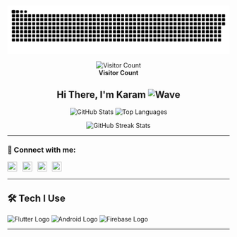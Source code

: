 <p align="center">
  <a href="#"><img src="contributions.svg" alt="GitHub Contributions"></a>
</p>

<p align="center">
  <img src="https://profile-counter.glitch.me/karamlyy/count.svg" alt="Visitor Count"/>
  <br />
  <strong>Visitor Count</strong>
</p>

<h2 align="center">
  Hi There, I'm Karam 
  <img src="https://raw.githubusercontent.com/MartinHeinz/MartinHeinz/master/wave.gif" width="22px" height="22px" alt="Wave"/>
</h2>

<p align="center">
  <img src="https://github-readme-stats.vercel.app/api?username=karamlyy&theme=blue-green&show_icons=true" width="45%" alt="GitHub Stats"/>
  <img src="https://github-readme-stats.vercel.app/api/top-langs/?username=karamlyy&layout=compact&theme=blue-green" width="45%" alt="Top Languages"/>
</p>

<p align="center">
  <img src="https://github-readme-streak-stats.herokuapp.com/?user=karamlyy&theme=blue-green" alt="GitHub Streak Stats" />
</p>

---

### 🔗 Connect with me:

[<img src="https://raw.githubusercontent.com/yushi1007/yushi1007/main/images/linkedin.svg" width="22px" height="22px" />][Linkedin]
&nbsp;
[<img src="https://raw.githubusercontent.com/yushi1007/yushi1007/main/images/instagram.svg" width="22px" height="22px" />][Instagram]
&nbsp;
[<img src="https://raw.githubusercontent.com/jmnote/z-icons/master/svg/facebook.svg" width="22px" height="22px" />][Facebook]
&nbsp;
[<img src="https://www.svgrepo.com/show/26491/internet.svg" width="22px" height="22px" />][Website]

[Linkedin]: https://www.linkedin.com/in/karamlyy/
[Instagram]: https://www.instagram.com/karamlyy
[Facebook]: https://www.facebook.com/karamlyy
[Website]: https://karamlyy.com/

---

## 🛠 Tech I Use

<p align="left">
  
  <img src="https://upload.wikimedia.org/wikipedia/commons/thumb/4/44/Google-flutter-logo.svg/2560px-Google-flutter-logo.svg.png" height="45" alt="Flutter Logo"/>
<img src="https://upload.wikimedia.org/wikipedia/commons/thumb/3/3e/Android_logo_2023.svg/1600px-Android_logo_2023.svg.png" height="45" alt="Android Logo"/>
<img src="https://upload.wikimedia.org/wikipedia/commons/thumb/0/0b/New_Firebase_logo.svg/1200px-New_Firebase_logo.svg.png" height="45" alt="Firebase Logo"/>
</p>

---
